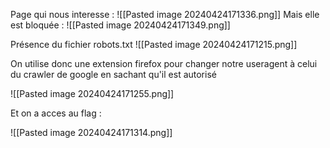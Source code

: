 Page qui nous interesse :
![[Pasted image 20240424171336.png]]
Mais elle est bloquée : 
![[Pasted image 20240424171349.png]]

Présence du fichier robots.txt
![[Pasted image 20240424171215.png]]

On utilise donc une extension firefox pour changer notre useragent à celui du crawler de google en sachant qu'il est autorisé

![[Pasted image 20240424171255.png]]

Et on a acces au flag : 

![[Pasted image 20240424171314.png]]